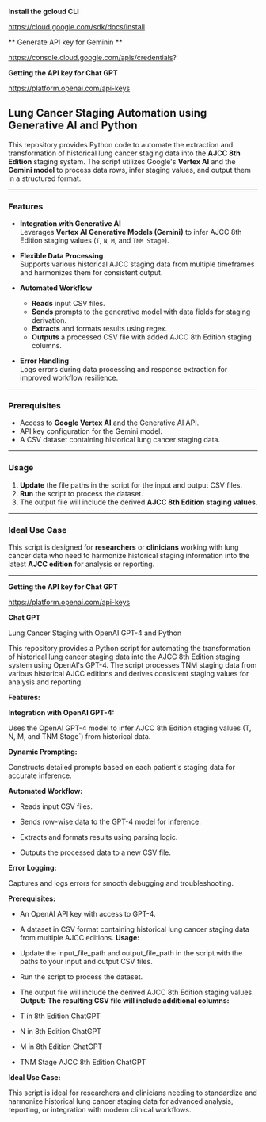 **Install the gcloud CLI**

https://cloud.google.com/sdk/docs/install

** Generate API key for Geminin **

https://console.cloud.google.com/apis/credentials?

**Getting the API key for Chat GPT**

https://platform.openai.com/api-keys

## **Lung Cancer Staging Automation using Generative AI and Python**

This repository provides Python code to automate the extraction and transformation of historical lung cancer staging data into the **AJCC 8th Edition** staging system. The script utilizes Google's **Vertex AI** and the **Gemini model** to process data rows, infer staging values, and output them in a structured format.

---

### **Features**

- **Integration with Generative AI**  
  Leverages **Vertex AI Generative Models (Gemini)** to infer AJCC 8th Edition staging values (`T`, `N`, `M`, and `TNM Stage`).

- **Flexible Data Processing**  
  Supports various historical AJCC staging data from multiple timeframes and harmonizes them for consistent output.

- **Automated Workflow**  
  - **Reads** input CSV files.  
  - **Sends** prompts to the generative model with data fields for staging derivation.  
  - **Extracts** and formats results using regex.  
  - **Outputs** a processed CSV file with added AJCC 8th Edition staging columns.

- **Error Handling**  
  Logs errors during data processing and response extraction for improved workflow resilience.

---

### **Prerequisites**

- Access to **Google Vertex AI** and the Generative AI API.  
- API key configuration for the Gemini model.  
- A CSV dataset containing historical lung cancer staging data.

---

### **Usage**

1. **Update** the file paths in the script for the input and output CSV files.  
2. **Run** the script to process the dataset.  
3. The output file will include the derived **AJCC 8th Edition staging values**.

---

### **Ideal Use Case**

This script is designed for **researchers** or **clinicians** working with lung cancer data who need to harmonize historical staging information into the latest **AJCC edition** for analysis or reporting.

---




**Getting the API key for Chat GPT**

https://platform.openai.com/api-keys

**Chat GPT**

Lung Cancer Staging with OpenAI GPT-4 and Python


This repository provides a Python script for automating the transformation of historical lung cancer staging data into the AJCC 8th Edition staging system using OpenAI's GPT-4. The script processes TNM staging data from various historical AJCC editions and derives consistent staging values for analysis and reporting.

**Features:**


**Integration with OpenAI GPT-4:**


Uses the OpenAI GPT-4 model to infer AJCC 8th Edition staging values (T, N, M, and TNM Stage`) from historical data.


**Dynamic Prompting:**


Constructs detailed prompts based on each patient's staging data for accurate inference.


**Automated Workflow:**


- Reads input CSV files.


- Sends row-wise data to the GPT-4 model for inference.


- Extracts and formats results using parsing logic.


- Outputs the processed data to a new CSV file.


**Error Logging:**


Captures and logs errors for smooth debugging and troubleshooting.


**Prerequisites:**
- An OpenAI API key with access to GPT-4.
- A dataset in CSV format containing historical lung cancer staging data from multiple AJCC editions.
**Usage:**
- Update the input_file_path and output_file_path in the script with the paths to your input and output CSV files.
- Run the script to process the dataset.
- The output file will include the derived AJCC 8th Edition staging values.
**Output:**
**The resulting CSV file will include additional columns:**

- T in 8th Edition ChatGPT
- N in 8th Edition ChatGPT
- M in 8th Edition ChatGPT
- TNM Stage AJCC 8th Edition ChatGPT

  
**Ideal Use Case:**


This script is ideal for researchers and clinicians needing to standardize and harmonize historical lung cancer staging data for advanced analysis, reporting, or integration with modern clinical workflows.
